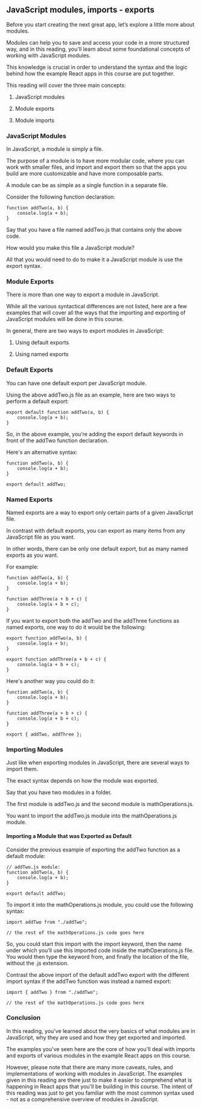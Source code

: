 ## JavaScript modules, imports - exports

Before you start creating the next great app, let’s explore a little more about modules.

Modules can help you to save and access your code in a more structured way, and in this reading, you'll learn about some foundational concepts of working with JavaScript modules.

This knowledge is crucial in order to understand the syntax and the logic behind how the example React apps in this course are put together.

This reading will cover the three main concepts:

1. JavaScript modules 

2. Module exports 

3. Module imports

### JavaScript Modules

In JavaScript, a module is simply a file.

The purpose of a module is to have more modular code, where you can work with smaller files, and import and export them so that the apps you build are more customizable and have more composable parts.

A module can be as simple as a single function in a separate file.

Consider the following function declaration:

```
function addTwo(a, b) {
    console.log(a + b);
}
```

Say that you have a file named addTwo.js that contains only the above code.

How would you make this file a JavaScript module?

All that you would need to do to make it a JavaScript module is use the export syntax.

### Module Exports

There is more than one way to export a module in JavaScript.

While all the various syntactical differences are not listed, here are a few examples that will cover all the ways that the importing and exporting of JavaScript modules will be done in this course.

In general, there are two ways to export modules in JavaScript:

1. Using default exports 

2. Using named exports 

### Default Exports
You can have one default export per JavaScript module.

Using the above addTwo.js file as an example, here are two ways to perform a default export:

```
export default function addTwo(a, b) {
    console.log(a + b);
}
```
So, in the above example, you’re adding the export default keywords in front of the addTwo function declaration.

Here's an alternative syntax:
```
function addTwo(a, b) {
    console.log(a + b);
}

export default addTwo;
```

### Named Exports

Named exports are a way to export only certain parts of a given JavaScript file.

In contrast with default exports, you can export as many items from any JavaScript file as you want.

In other words, there can be only one default export, but as many named exports as you want.

For example:
```
function addTwo(a, b) {
    console.log(a + b);
}

function addThree(a + b + c) {
    console.log(a + b + c);
}
```
If you want to export both the addTwo and the addThree functions as named exports, one way to do it would be the following:

```
export function addTwo(a, b) {
    console.log(a + b);
}

export function addThree(a + b + c) {
    console.log(a + b + c);
}
```
Here's another way you could do it:
```
function addTwo(a, b) {
    console.log(a + b);
}

function addThree(a + b + c) {
    console.log(a + b + c);
}

export { addTwo, addThree };
```

### Importing Modules
Just like when exporting modules in JavaScript, there are several ways to import them.

The exact syntax depends on how the module was exported.

Say that you have two modules in a folder.

The first module is addTwo.js and the second module is mathOperations.js.

You want to import the addTwo.js module into the mathOperations.js module.

#### Importing a Module that was Exported as Default
Consider the previous example of exporting the addTwo function as a default module:
```
// addTwo.js module:
function addTwo(a, b) {
    console.log(a + b);
}

export default addTwo;
```
To import it into the mathOperations.js module, you could use the following syntax:
```
import addTwo from "./addTwo";

// the rest of the mathOperations.js code goes here
```

So, you could start this import with the import keyword, then the name under which you’ll use this imported code inside the mathOperations.js file. You would then type the keyword from, and finally the location of the file, without the .js extension.

Contrast the above import of the default addTwo export with the different import syntax if the addTwo function was instead a named export:
```
import { addTwo } from "./addTwo";

// the rest of the mathOperations.js code goes here
```

### Conclusion
In this reading, you've learned about the very basics of what modules are in JavaScript, why they are used and how they get exported and imported.

The examples you've seen here are the core of how you'll deal with imports and exports of various modules in the example React apps on this course.

However, please note that there are many more caveats, rules, and implementations of working with modules in JavaScript. The examples given in this reading are there just to make it easier to comprehend what is happening in React apps that you'll be building in this course. The intent of this reading was just to get you familiar with the most common syntax used - not as a comprehensive overview of modules in JavaScript.
